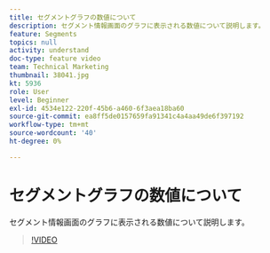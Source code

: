 ```yaml
---
title: セグメントグラフの数値について
description: セグメント情報画面のグラフに表示される数値について説明します。
feature: Segments
topics: null
activity: understand
doc-type: feature video
team: Technical Marketing
thumbnail: 38041.jpg
kt: 5936
role: User
level: Beginner
exl-id: 4534e122-220f-45b6-a460-6f3aea18ba60
source-git-commit: ea8ff5de0157659fa91341c4a4aa49de6f397192
workflow-type: tm+mt
source-wordcount: '40'
ht-degree: 0%

---
```


# セグメントグラフの数値について

セグメント情報画面のグラフに表示される数値について説明します。

>[!VIDEO](https://video.tv.adobe.com/v/326852/?quality=12&learn=on&captions=jpn)
